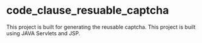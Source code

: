 # code_clause_resuable_captcha
This project is built for generating the reusable captcha.
This project is built using JAVA Servlets and JSP. 
